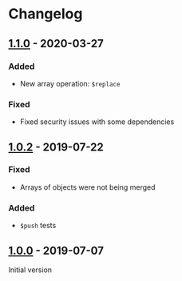 # Changelog

## [1.1.0] - 2020-03-27
### Added
* New array operation: `$replace`

### Fixed
* Fixed security issues with some dependencies


## [1.0.2] - 2019-07-22
### Fixed
* Arrays of objects were not being merged

### Added
* `$push` tests


## [1.0.0] - 2019-07-07
Initial version


[1.0.0]: https://github.com/kleber-swf/deepmerge-json/tree/v1.0.0
[1.0.2]: https://github.com/kleber-swf/deepmerge-json/tree/v1.0.2
[1.1.0]: https://github.com/kleber-swf/deepmerge-json/tree/v1.1.0
